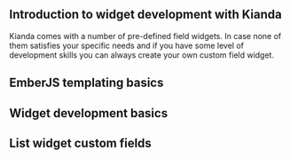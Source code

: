 ## Introduction to widget development with Kianda

Kianda comes with a number of pre-defined field widgets. In case none of them satisfies your specific needs and if you have some level of development skills you can always create your own custom field widget.

## EmberJS templating basics



## Widget development basics



## List widget custom fields

